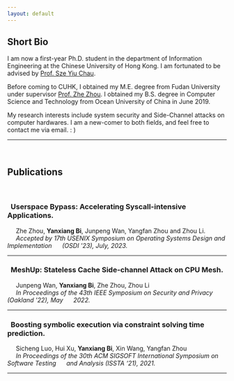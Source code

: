 ```yaml
---
layout: default
---
```

## Short Bio

I am now a first-year Ph.D. student in the department of Information Engineering at the Chinese University of Hong Kong. I am fortunated to be advised by [Prof. Sze Yiu Chau](https://szeyiuchau.github.io/).


Before coming to CUHK, I obtained my M.E. degree from Fudan University under supervisor [Prof. Zhe Zhou](https://www.y-droid.com/zhe/). I obtained my B.S. degree in Computer Science and Technology from Ocean University of China in June 2019.

My research interests include system security and Side-Channel attacks on computer hardwares. I am a new-comer to both fields, and feel free to contact me via email.  : )

<!-- Text can be **bold**, _italic_, or ~~strikethrough~~. -->
---------
<br>

<!-- **[page 1](./pages/another-page.html)** \| [page 2](./pages/pages2.html) -->

<!-- There should be whitespace between paragraphs.

There should be whitespace between paragraphs. We recommend including a README, or a file with information about your project. -->

## Publications
<br>


### &nbsp;&nbsp;Userspace Bypass: Accelerating Syscall-intensive Applications.
&nbsp;&nbsp;&nbsp;&nbsp;&nbsp;Zhe Zhou, **Yanxiang Bi**, Junpeng Wan, Yangfan Zhou and Zhou Li.<br>
&nbsp;&nbsp;&nbsp;&nbsp;&nbsp;*Accepted by 17th USENIX Symposium on Operating Systems Design and Implementation &nbsp;&nbsp;&nbsp;&nbsp;&nbsp;(OSDI '23), July, 2023.*

----

### &nbsp;&nbsp;MeshUp: Stateless Cache Side-channel Attack on CPU Mesh.
&nbsp;&nbsp;&nbsp;&nbsp;&nbsp;Junpeng Wan, **Yanxiang Bi**, Zhe Zhou, Zhou Li<br>
&nbsp;&nbsp;&nbsp;&nbsp;&nbsp;*In Proceedings of the 43th IEEE Symposium on Security and Privacy (Oakland '22), May &nbsp;&nbsp;&nbsp;&nbsp;&nbsp;2022.*

----

### &nbsp;&nbsp;Boosting symbolic execution via constraint solving time prediction.

&nbsp;&nbsp;&nbsp;&nbsp;&nbsp;Sicheng Luo, Hui Xu, **Yanxiang Bi**, Xin Wang, Yangfan Zhou<br>
&nbsp;&nbsp;&nbsp;&nbsp;&nbsp;*In Proceedings of the 30th ACM SIGSOFT International Symposium on Software Testing &nbsp;&nbsp;&nbsp;&nbsp;&nbsp;and Analysis (ISSTA ‘21), 2021.*

----






<!-- This is a normal paragraph following a header. GitHub is a code hosting platform for version control and collaboration. It lets you and others work together on projects from anywhere. -->

<!-- 

## Header 2

> This is a blockquote following a header.
>
> When something is important enough, you do it even if the odds are not in your favor.

### Header 3

```js
// Javascript code with syntax highlighting.
var fun = function lang(l) {
  dateformat.i18n = require('./lang/' + l)
  return true;
}
```

```ruby
# Ruby code with syntax highlighting
GitHubPages::Dependencies.gems.each do |gem, version|
  s.add_dependency(gem, "= #{version}")
end
```

#### Header 4

*   This is an unordered list following a header.
*   This is an unordered list following a header.
*   This is an unordered list following a header.

##### Header 5

1.  This is an ordered list following a header.
2.  This is an ordered list following a header.
3.  This is an ordered list following a header.

###### Header 6

| head1        | head two          | three |
|:-------------|:------------------|:------|
| ok           | good swedish fish | nice  |
| out of stock | good and plenty   | nice  |
| ok           | good `oreos`      | hmm   |
| ok           | good `zoute` drop | yumm  |

### There's a horizontal rule below this.

* * *

### Here is an unordered list:

*   Item foo
*   Item bar
*   Item baz
*   Item zip

### And an ordered list:

1.  Item one
1.  Item two
1.  Item three
1.  Item four

### And a nested list:

- level 1 item
  - level 2 item
  - level 2 item
    - level 3 item
    - level 3 item
- level 1 item
  - level 2 item
  - level 2 item
  - level 2 item
- level 1 item
  - level 2 item
  - level 2 item
- level 1 item

### Small image

![Octocat](https://github.githubassets.com/images/icons/emoji/octocat.png)

### Large image

![Branching](https://guides.github.com/activities/hello-world/branching.png)


### Definition lists can be used with HTML syntax.

<dl>
<dt>Name</dt>
<dd>Godzilla</dd>
<dt>Born</dt>
<dd>1952</dd>
<dt>Birthplace</dt>
<dd>Japan</dd>
<dt>Color</dt>
<dd>Green</dd>
</dl>

```
Long, single-line code blocks should not wrap. They should horizontally scroll if they are too long. This line should be long enough to demonstrate this.
```

```
The final element.
```
-->